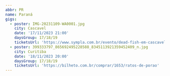 ```yaml
---
abbr: PR
name: Paraná
gigs:
  - poster: IMG-20231109-WA0001.jpg
    city: Cascavel
    date: '17/11/2023 21:00'
    daysGroup: 17/18/19
    ticketsUrl: 'https://www.sympla.com.br/evento/dead-fish-em-cascavel/2225822'
  - poster: 399333797_865692495228588_8345113921359452409_n.jpg
    city: Curitiba
    date: '18/11/2023 20:00'
    daysGroup: 17/18/19
    ticketsUrl: 'https://bilheto.com.br/comprar/1653/ratos-de-porao'
---
```


